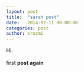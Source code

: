 ```yaml
---
layout: post
title:  "sarah post"
date:   2014-02-11 00:00:00
categories: post
author: srozmi
---
```


Hi. </br></br>first **post again**
